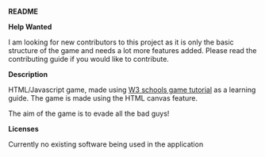 **README**

**Help Wanted**

I am looking for new contributors to this project as it is only the basic structure of the game and needs a lot
more features added. Please read the contributing guide if you would like to contribute.

**Description**

HTML/Javascript game, made using [W3 schools game tutorial](http://www.w3schools.com/graphics/game_canvas.asp ) as a learning guide. 
The game is made using the HTML canvas feature. 

The aim of the game is to evade all the bad guys!


**Licenses**

Currently no existing software being used in the application









